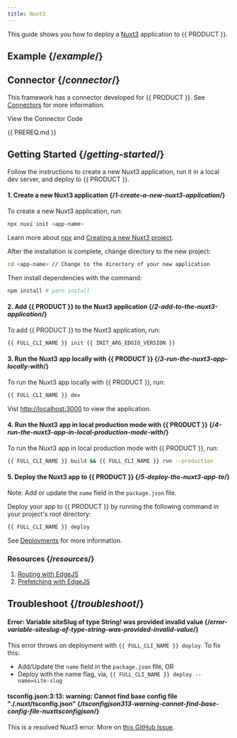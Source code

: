 ```yaml
---
title: Nuxt3
---
```


This guide shows you how to deploy a [Nuxt3](https://v3.nuxtjs.org) application to {{ PRODUCT }}.

## Example {/*example*/}

<ExampleButtons
  title="Nuxt3"
  siteUrl="https://edgio-community-examples-v7-nuxt3-live.edgio.link/"
  repoUrl="https://github.com/edgio-docs/edgio-v7-nuxt3-example" 
  deployFromRepo />

## Connector {/*connector*/}

This framework has a connector developed for {{ PRODUCT }}. See [Connectors](/guides/sites_frameworks/connectors) for more information.

<ButtonLink variant="stroke" type="code" withIcon={true} href="https://github.com/edgio-docs/edgio-connectors/tree/main/edgio-nuxt-nitro-connector">
  View the Connector Code
</ButtonLink>

{{ PREREQ.md }}

## Getting Started {/*getting-started*/}

Follow the instructions to create a new Nuxt3 application, run it in a local dev server, and deploy to {{ PRODUCT }}.

#### 1. Create a new Nuxt3 application {/*1-create-a-new-nuxt3-application*/}

To create a new Nuxt3 application, run:

```bash
npx nuxi init <app-name>
```

Learn more about [npx](https://nodejs.dev/learn/the-npx-nodejs-package-runner) and [Creating a new Nuxt3 project](https://v3.nuxtjs.org/getting-started/installation#new-project).

After the installation is complete, change directory to the new project:

```bash
cd <app-name> // Change to the directory of your new application
```

Then install dependencies with the command:

```bash
npm install # yarn install
```

#### 2. Add {{ PRODUCT }} to the Nuxt3 application {/*2-add-to-the-nuxt3-application*/}

To add {{ PRODUCT }} to the Nuxt3 application, run:

```bash
{{ FULL_CLI_NAME }} init {{ INIT_ARG_EDGIO_VERSION }}
```

#### 3. Run the Nuxt3 app locally with {{ PRODUCT }} {/*3-run-the-nuxt3-app-locally-with*/}

To run the Nuxt3 app locally with {{ PRODUCT }}, run:

```bash
{{ FULL_CLI_NAME }} dev
```

Vist [http://localhost:3000](http://localhost:3000) to view the application.

#### 4. Run the Nuxt3 app in local production mode with {{ PRODUCT }} {/*4-run-the-nuxt3-app-in-local-production-mode-with*/}

To run the Nuxt3 app in local production mode with {{ PRODUCT }}, run:

```bash
{{ FULL_CLI_NAME }} build && {{ FULL_CLI_NAME }} run --production
```

#### 5. Deploy the Nuxt3 app to {{ PRODUCT }} {/*5-deploy-the-nuxt3-app-to*/}

Note: Add or update the `name` field in the `package.json` file.

Deploy your app to {{ PRODUCT }} by running the following command in your project's root directory:

```bash
{{ FULL_CLI_NAME }} deploy
```

See [Deployments](/guides/basics/deployments) for more information.

### Resources {/*resources*/}
1. [Routing with EdgeJS](/guides/performance/cdn_as_code)
2. [Prefetching with EdgeJS](/guides/performance/prefetching)

## Troubleshoot {/*troubleshoot*/}

#### Error: Variable siteSlug of type String! was provided invalid value {/*error-variable-siteslug-of-type-string-was-provided-invalid-value*/}

This error throws on deployment with `{{ FULL_CLI_NAME }} deploy`. To fix this:
- Add/Update the `name` field in the `package.json` file, OR
- Deploy with the name flag, via, `{{ FULL_CLI_NAME }} deploy --name=site-slug`

#### tsconfig.json:3:13: warning: Cannot find base config file "./.nuxt/tsconfig.json" {/*tsconfigjson313-warning-cannot-find-base-config-file-nuxttsconfigjson*/}

This is a resolved Nuxt3 error. More on [this GitHub Issue](https://github.com/nuxt/framework/issues/1912).
